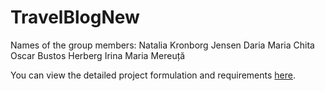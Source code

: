 # TravelBlogNew

Names of the group members: Natalia Kronborg Jensen Daria Maria Chita Oscar Bustos Herberg Irina Maria Mereuță

You can view the detailed project formulation and requirements [here](./ProjectFormulation.md).

